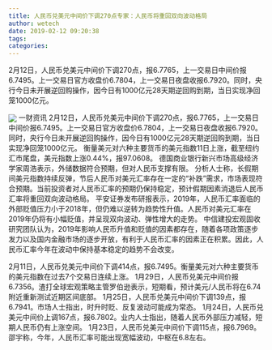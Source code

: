 ```yaml
---
title: 人民币兑美元中间价下调270点专家：人民币将重回双向波动格局
author: wetech
date: 2019-02-12 09:20:38
tags: 
categories: 
---
```

2月12日，人民币兑美元中间价下调270点，报6.7765，上一交易日中间价报6.7495。上一交易日官方收盘价6.7804，上一交易日夜盘收报6.7920。同时，央行今日未开展逆回购操作，因今日有1000亿元28天期逆回购到期，当日实现净回笼1000亿元。
<!-- more -->
<img align="center" border="0" src="https://imgcdn.yicai.com/uppics/images/2019/02/d6aef73befadcee8ad96a49a881b237d.jpg" />
一财资讯
2月12日，人民币兑美元中间价下调270点，报6.7765，上一交易日中间价报6.7495。上一交易日官方收盘价6.7804，上一交易日夜盘收报6.7920。同时，央行今日未开展逆回购操作，因今日有1000亿元28天期逆回购到期，当日实现净回笼1000亿元。
衡量美元对六种主要货币的美元指数11日上涨，截至纽约汇市尾盘，美元指数上涨0.44%，报97.0608。
德国商业银行新兴市场高级经济学家周浩表示，外储数据符合预期，但对人民币支撑有限。
分析人士称，长假期间美元指数持续反弹，节后人民币对美元汇率存在一定的“补跌”需求，市场表现符合预期。当前投资者对人民币汇率的预期仍保持稳定，预计假期因素消退后人民币汇率将重回双向波动格局。
平安证券发布研报表示，2019年，人民币汇率面临的外部贬值压力小于2018年，但仍难以逆转为趋势性升值。人民币对美元汇率在2019年仍将有小幅贬值，并呈现双向波动、弹性增大的走势。
中信建投宏观固收研究团队认为，2019年影响人民币升值和贬值的因素都存在，随着各项政策逐步发力以及国内金融市场的逐步开放，有利于人民币汇率的因素正在积累。因此，人民币汇率今年在波动中保持基本稳定的趋势不会改变。
 
 
2月11日，人民币兑美元中间价下调414点，报6.7495。衡量美元对六种主要货币的美元指数在过去7个交易日连续上涨。
1月29日，人民币兑美元中间价报6.7356。渣打全球宏观策略主管罗伯逊表示，短期看，预计美元/人民币将在6.74附近重新测试近期区间底部。
1月25日，人民币兑美元中间价下调139点，报6.7941。市场人士指出，时升时贬、反复波动可能成为常态。
1月24日，人民币兑美元中间价上调167点，报6.7802。业内人士指出，随着人民币外部压力减轻，短期人民币仍有上涨空间。
1月23日，人民币兑美元中间价下调115点，报6.7969。邵宇称，今年，人民币汇率可能出现宽幅波动，中枢在6.8左右。
